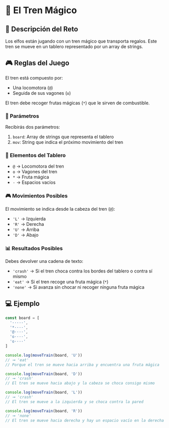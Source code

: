 # 🚂 El Tren Mágico

## 🎯 Descripción del Reto

Los elfos están jugando con un tren mágico que transporta regalos. Este tren se mueve en un tablero representado por un array de strings.

## 🎮 Reglas del Juego

El tren está compuesto por:
- Una locomotora (`@`)
- Seguida de sus vagones (`o`)

El tren debe recoger frutas mágicas (`*`) que le sirven de combustible.

### 📝 Parámetros

Recibirás dos parámetros:
1. `board`: Array de strings que representa el tablero
2. `mov`: String que indica el próximo movimiento del tren

### 🎯 Elementos del Tablero

- `@` → Locomotora del tren
- `o` → Vagones del tren
- `*` → Fruta mágica
- `·` → Espacios vacíos

### 🎮 Movimientos Posibles

El movimiento se indica desde la cabeza del tren (`@`):
- `'L'` → Izquierda
- `'R'` → Derecha
- `'U'` → Arriba
- `'D'` → Abajo

### 📊 Resultados Posibles

Debes devolver una cadena de texto:
- `'crash'` → Si el tren choca contra los bordes del tablero o contra sí mismo
- `'eat'` → Si el tren recoge una fruta mágica (`*`)
- `'none'` → Si avanza sin chocar ni recoger ninguna fruta mágica

## 💻 Ejemplo

```javascript
const board = [
  '·····',
  '*····',
  '@····',
  'o····',
  'o····'
]

console.log(moveTrain(board, 'U'))
// ➞ 'eat'
// Porque el tren se mueve hacia arriba y encuentra una fruta mágica

console.log(moveTrain(board, 'D'))
// ➞ 'crash'
// El tren se mueve hacia abajo y la cabeza se choca consigo mismo

console.log(moveTrain(board, 'L'))
// ➞ 'crash'
// El tren se mueve a la izquierda y se choca contra la pared

console.log(moveTrain(board, 'R'))
// ➞ 'none'
// El tren se mueve hacia derecha y hay un espacio vacío en la derecha

